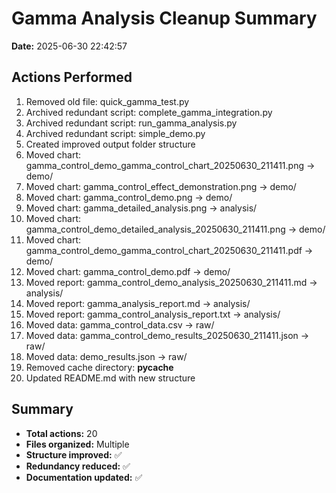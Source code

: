 # Gamma Analysis Cleanup Summary

**Date:** 2025-06-30 22:42:57

## Actions Performed

1. Removed old file: quick_gamma_test.py
2. Archived redundant script: complete_gamma_integration.py
3. Archived redundant script: run_gamma_analysis.py
4. Archived redundant script: simple_demo.py
5. Created improved output folder structure
6. Moved chart: gamma_control_demo_gamma_control_chart_20250630_211411.png → demo/
7. Moved chart: gamma_control_effect_demonstration.png → demo/
8. Moved chart: gamma_control_demo.png → demo/
9. Moved chart: gamma_detailed_analysis.png → analysis/
10. Moved chart: gamma_control_demo_detailed_analysis_20250630_211411.png → demo/
11. Moved chart: gamma_control_demo_gamma_control_chart_20250630_211411.pdf → demo/
12. Moved chart: gamma_control_demo.pdf → demo/
13. Moved report: gamma_control_demo_analysis_20250630_211411.md → analysis/
14. Moved report: gamma_analysis_report.md → analysis/
15. Moved report: gamma_control_analysis_report.txt → analysis/
16. Moved data: gamma_control_data.csv → raw/
17. Moved data: gamma_control_demo_results_20250630_211411.json → raw/
18. Moved data: demo_results.json → raw/
19. Removed cache directory: __pycache__
20. Updated README.md with new structure

## Summary

- **Total actions:** 20
- **Files organized:** Multiple
- **Structure improved:** ✅
- **Redundancy reduced:** ✅
- **Documentation updated:** ✅
